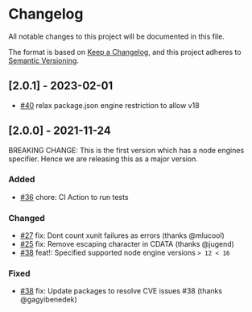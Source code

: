 # Changelog
All notable changes to this project will be documented in this file.

The format is based on [Keep a Changelog](https://keepachangelog.com/en/1.0.0/),
and this project adheres to [Semantic Versioning](https://semver.org/spec/v2.0.0.html).

## [2.0.1] - 2023-02-01

- [#40](https://github.com/peerigon/xunit-file/pull/40) relax package.json engine restriction to allow v18
 
## [2.0.0] - 2021-11-24

BREAKING CHANGE: This is the first version which has a node engines specifier. Hence we are releasing this as a major version. 
 
### Added

- [#36](https://github.com/peerigon/xunit-file/pull/36) chore: CI Action to run tests 

### Changed
  
- [#27](https://github.com/peerigon/xunit-file/pull/27) fix: Dont count xunit failures as errors (thanks @mlucool)
- [#25](https://github.com/peerigon/xunit-file/pull/25) fix: Remove escaping character in CDATA (thanks @jugend)
- [#38](https://github.com/peerigon/xunit-file/pull/38) feat!: Specified supported node engine versions `> 12 < 16`
 
### Fixed
 
- [#38](https://github.com/peerigon/xunit-file/pull/38) fix: Update packages to resolve CVE issues #38 (thanks @gagyibenedek)
